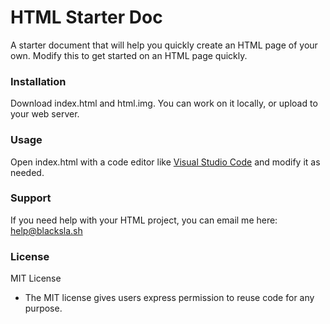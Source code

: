 # HTML Starter Doc
A starter document that will help you quickly create an HTML page of your own. Modify this to get started on an HTML page quickly. 

### Installation
Download index.html and html.img. You can work on it locally, or upload to your web server. 

### Usage
Open index.html with a code editor like [Visual Studio Code](https://code.visualstudio.com/download) and modify it as needed. 

### Support
If you need help with your HTML project, you can email me here: [help@blacksla.sh](mailto:help@blacksla.sh)

### License
MIT License
- The MIT license gives users express permission to reuse code for any purpose. 
